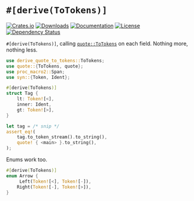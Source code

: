 # `#[derive(ToTokens)]`

[![Crates.io](https://img.shields.io/crates/v/derive-quote-to-tokens)](https://crates.io/crates/derive-quote-to-tokens)
[![Downloads](https://img.shields.io/crates/d/derive-quote-to-tokens.svg)](https://crates.io/crates/derive-quote-to-tokens)
[![Documentation](https://docs.rs/derive-quote-to-tokens/badge.svg)](https://docs.rs/derive-quote-to-tokens)
[![License](https://img.shields.io/crates/l/derive-quote-to-tokens)](https://crates.io/crates/derive-quote-to-tokens)
[![Dependency Status](https://deps.rs/repo/github/aatifsyed/derive-quote-to-tokens/status.svg)](https://deps.rs/repo/github/aatifsyed/derive-quote-to-tokens)

`#[derive(ToTokens)]`, calling [`quote::ToTokens`](https://docs.rs/quote/1.0.33/quote/trait.ToTokens.html#tymethod.to_tokens) on each field.
Nothing more, nothing less.

```rust
use derive_quote_to_tokens::ToTokens;
use quote::{ToTokens, quote};
use proc_macro2::Span;
use syn::{Token, Ident};

#[derive(ToTokens)]
struct Tag {
    lt: Token![<],
    inner: Ident,
    gt: Token![>],
}

let tag = /* snip */
assert_eq!(
    tag.to_token_stream().to_string(),
    quote! { <main> }.to_string(),
);
```

Enums work too.
```rust
#[derive(ToTokens)]
enum Arrow {
     Left(Token![<], Token![-]),
    Right(Token![-], Token![>]),
}
```

<!-- cargo-rdme end -->
